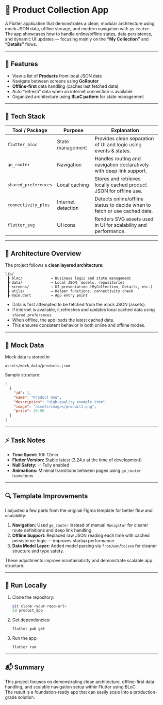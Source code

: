 # 🧭 Product Collection App

A Flutter application that demonstrates a clean, modular architecture using mock JSON data, offline storage, and modern navigation with `go_router`.  
The app showcases how to handle online/offline states, data persistence, and dynamic UI updates — focusing mainly on the **“My Collection”** and **“Details”** flows.

---

## 📱 Features

- View a list of **Products** from local JSON data  
- Navigate between screens using **GoRouter**
- **Offline-first** data handling (caches last fetched data)
- Auto “refresh” data when an internet connection is available
- Organized architecture using **BLoC pattern** for state management

---

## 🧩 Tech Stack

| Tool / Package | Purpose | Explanation |
|----------------|----------|-------------|
| `flutter_bloc` | State management | Provides clean separation of UI and logic using events & states. |
| `go_router` | Navigation | Handles routing and navigation declaratively with deep link support. |
| `shared_preferences` | Local caching | Stores and retrieves locally cached product JSON for offline use. |
| `connectivity_plus` | Internet detection | Detects online/offline status to decide when to fetch or use cached data. |
| `flutter_svg` | UI icons | Renders SVG assets used in UI for scalability and performance. |

---

## 🧠 Architecture Overview

The project follows a **clean layered architecture**:

```
lib/
 ┣ bloc/             → Business logic and state management
 ┣ data/             → Local JSON, models, repositories
 ┣ screens/          → UI presentation (MyCollection, Details, etc.)
 ┣ utils/            → Helper functions, connectivity check
 ┣ main.dart         → App entry point
```

- Data is first attempted to be fetched from the mock JSON (assets).  
- If internet is available, it refreshes and updates local cached data using `shared_preferences`.  
- When offline, the app loads the latest cached data.  
- This ensures consistent behavior in both online and offline modes.

---

## 📂 Mock Data

Mock data is stored in:
```
assets/mock_data/products.json
```

Sample structure:
```json
[
  {
    "id": 1,
    "name": "Product One",
    "description": "High-quality example item",
    "image": "assets/images/product1.png",
    "price": 29.99
  }
]
```

---

## ⚡ Task Notes

- **Time Spent:** 10h 12min  
- **Flutter Version:** Stable latest (3.24.x at the time of development)
- **Null Safety:** ✅ Fully enabled  
- **Animations:** Minimal transitions between pages using `go_router` transitions  

---

## 🔍 Template Improvements

I adjusted a few parts from the original Figma template for better flow and scalability:

1. **Navigation:** Used `go_router` instead of manual `Navigator` for clearer route definitions and deep link handling.
2. **Offline Support:** Replaced raw JSON reading each time with cached persistence logic — improves startup performance.
3. **Data Model Layer:** Added model parsing via `fromJson`/`toJson` for cleaner structure and type safety.

These adjustments improve maintainability and demonstrate scalable app structure.

---

## 🚀 Run Locally

1. Clone the repository:
   ```bash
   git clone <your-repo-url>
   cd product_app
   ```

2. Get dependencies:
   ```bash
   flutter pub get
   ```

3. Run the app:
   ```bash
   flutter run
   ```

---

## 📬 Summary

This project focuses on demonstrating clean architecture, offline-first data handling, and scalable navigation setup within Flutter using BLoC.  
The result is a foundation-ready app that can easily scale into a production-grade solution.
